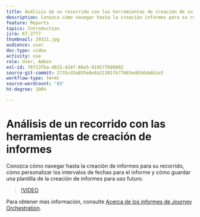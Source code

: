 ```yaml
---
title: Análisis de un recorrido con las herramientas de creación de informes
description: Conozca cómo navegar hasta la creación informes para su recorrido, cómo personalizar los intervalos de fechas para el informe y cómo guardar una plantilla de la creación de informes para uso futuro.
feature: Reports
topics: Introduction
jira: KT-2777
thumbnail: 29321.jpg
audience: user
doc-type: video
activity: use
role: User, Admin
exl-id: f6f13fba-d815-424f-86e5-918577609882
source-git-commit: 2735cd3a855e6e8a21381fb77683ed65dab6b1e5
workflow-type: tm+mt
source-wordcount: '83'
ht-degree: 100%

---
```


# Análisis de un recorrido con las herramientas de creación de informes

Conozca cómo navegar hasta la creación de informes para su recorrido, cómo personalizar los intervalos de fechas para el informe y cómo guardar una plantilla de la creación de informes para uso futuro.

>[!VIDEO](https://video.tv.adobe.com/v/29321?quality=12&learn=on)

Para obtener más información, consulte [Acerca de los informes de Journey Orchestration](https://experienceleague.adobe.com/docs/journeys/using/journey-reports/about-journey-reports.html?lang=es).
